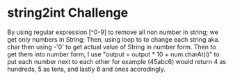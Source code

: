 # string2int Challenge

By using regular expression [^0-9] to remove all non number in string; we get only numbers in String; Then, using loop to to change each string aka. char then using -'0' to get actual value of String in number form. Then to get them into number form, I use 
"output = output * 10 + num.charAt(i)" to put each number next to each other for example (45abc6) would return 4 as hundreds, 5 as tens, and lastly 6 and ones accrodingly. 
